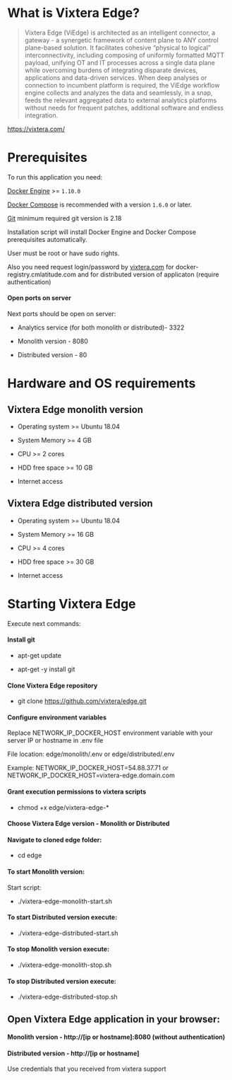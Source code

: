 # What is Vixtera Edge?

> Vixtera Edge (ViEdge) is architected as an intelligent connector, a gateway - a synergetic framework of content plane to ANY control plane-based solution. It facilitates cohesive “physical to logical” interconnectivity, including composing of uniformly formatted MQTT payload, unifying OT and IT processes across a single data plane while overcoming burdens of integrating disparate devices, applications and data-driven services.
When deep analyses or connection to incumbent platform is required, the ViEdge workflow engine collects and analyzes the data and seamlessly, in a snap, feeds the relevant aggregated data to external analytics platforms without needs for frequent patches, additional software and endless integration.

https://vixtera.com/

# Prerequisites

To run this application you need:

[Docker Engine](https://www.docker.com/products/docker-engine) >= `1.10.0`

[Docker Compose](https://www.docker.com/products/docker-compose) is recommended with a version `1.6.0` or later.

[Git](https://git-scm.com) minimum required git version is 2.18

Installation script will install Docker Engine and Docker Compose prerequisites automatically.

User must be root or have sudo rights.

Also you need request login/password by [vixtera.com](https://vixtera.com/contact-us/) for docker-registry.cmlatitude.com and for distributed version of applicaton (require authentication)

#### Open ports on server

Next ports should be open on server:
 
* Analytics service (for both monolith or distributed)- 3322

* Monolith version - 8080

* Distributed version - 80

# Hardware and OS requirements

## Vixtera Edge monolith version

* Operating system >= Ubuntu 18.04

* System Memory >= 4 GB

* CPU >= 2 cores

* HDD free space >= 10 GB

* Internet access

## Vixtera Edge distributed version

* Operating system >= Ubuntu 18.04

* System Memory >= 16 GB

* CPU >= 4 cores

* HDD free space >= 30 GB

* Internet access

# Starting Vixtera Edge

Execute next commands:

#### Install git

* apt-get update

* apt-get -y install git

#### Clone Vixtera Edge repository

* git clone https://github.com/vixtera/edge.git

#### Configure environment variables

Replace NETWORK_IP_DOCKER_HOST environment variable with your server IP or hostname in .env file

File location: edge/monolith/.env or edge/distributed/.env

Example: NETWORK_IP_DOCKER_HOST=54.88.37.71 or NETWORK_IP_DOCKER_HOST=vixtera-edge.domain.com

#### Grant execution permissions to vixtera scripts

* chmod +x edge/vixtera-edge-*

#### Choose Vixtera Edge version - Monolith or Distributed

#### Navigate to cloned edge folder:

* cd edge

#### To start Monolith version:

Start script:
  
* ./vixtera-edge-monolith-start.sh
  
#### To start Distributed version execute:

* ./vixtera-edge-distributed-start.sh
  
#### To stop Monolith version execute:

* ./vixtera-edge-monolith-stop.sh
  
#### To stop Distributed version execute:

* ./vixtera-edge-distributed-stop.sh

## Open Vixtera Edge application in your browser:

#### Monolith version - http://[ip or hostname]:8080 (without authentication)

#### Distributed version - http://[ip or hostname]

Use credentials that you received from vixtera support
